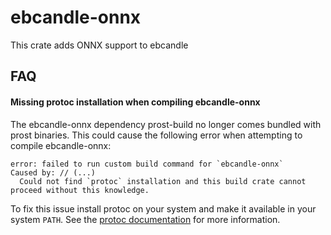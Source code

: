 # ebcandle-onnx

This crate adds ONNX support to ebcandle

## FAQ

#### Missing protoc installation when compiling ebcandle-onnx

The ebcandle-onnx dependency prost-build no longer comes bundled with prost
binaries. This could cause the following error when attempting to compile
ebcandle-onnx:

```
error: failed to run custom build command for `ebcandle-onnx`
Caused by: // (...)
  Could not find `protoc` installation and this build crate cannot proceed without this knowledge.
```

To fix this issue install protoc on your system and make it available in your
system `PATH`. See the [protoc
documentation](https://grpc.io/docs/protoc-installation/) for more information.
